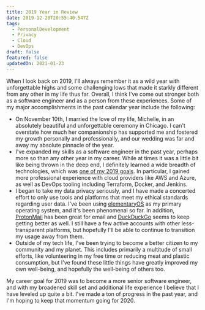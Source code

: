 ```yaml
---
title: 2019 Year in Review
date: 2019-12-28T20:55:40.547Z
tags:
  - PersonalDevelopment
  - Privacy
  - Cloud
  - DevOps
draft: false
featured: false
updatedOn: 2021-01-23
---
```


When I look back on 2019, I'll always remember it as a wild year with unforgettable highs and some challenging lows that made it starkly different from any other in my life thus far. Overall, I think I've come out stronger both as a software engineer and as a person from these experiences. Some of my major accomplishments in the past calendar year include the following:

- On November 10th, I married the love of my life, Michelle, in an absolutely beautiful and unforgettable ceremony in Chicago. I can't overstate how much her companionship has supported me and fostered my growth personally and professionally, and our wedding was far and away my absolute pinnacle of the year.
- I've expanded my skills as a software engineer in the past year, perhaps more so than any other year in my career. While at times it was a little bit like being thrown in the deep end, I definitely learned a wide breadth of technologies, which was [one of my 2019 goals](https://mattdalzell.com/blog/2019-new-year-goals/). In particular, I gained more professional experience with cloud providers like AWS and Azure, as well as DevOps tooling including Terraform, Docker, and Jenkins.
- I began to take my data privacy seriously, and I have made a concerted effort to only use tools and platforms that meet my ethical standards regarding user data. I've been using [elementaryOS](https://elementary.io/) as my primary operating system, and it's been phenomenal so far. In addition, [ProtonMail](https://protonmail.com/) has been great for email and [DuckDuckGo](https://duckduckgo.com/) seems to keep getting better as well. I still have a few active accounts with other less-transparent platforms, but hopefully I'll be able to continue to transition my usage away from them.
- Outside of my tech life, I've been trying to become a better citizen to my community and my planet. This includes primarily a multitude of small efforts, like volunteering in my free time or reducing meat and plastic consumption, but I've found these little things have greatly improved my own well-being, and hopefully the well-being of others too.

My career goal for 2019 was to become a more senior software engineer, and with my broadened skill set and additional life experience I believe that I have leveled up quite a bit. I've made a ton of progress in the past year, and I'm hoping to keep that momentum going for 2020.
